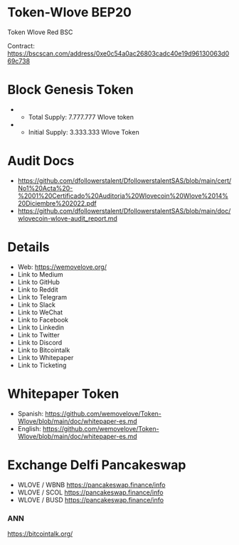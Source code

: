 # Token-Wlove BEP20
Token Wlove Red BSC

Contract: https://bscscan.com/address/0xe0c54a0ac26803cadc40e19d96130063d069c738

 Block Genesis Token 
==========================
* - Total Supply: 7.777.777 Wlove token
* - Initial Supply: 3.333.333 Wlove Token

Audit Docs
=========================
* https://github.com/dfollowerstalent/DfollowerstalentSAS/blob/main/cert/No1%20Acta%20-%2001%20Certificado%20Auditoria%20Wlovecoin%20Wlove%2014%20Diciembre%202022.pdf
* https://github.com/dfollowerstalent/DfollowerstalentSAS/blob/main/doc/wlovecoin-wlove-audit_report.md

Details
==========================
* Web: https://wemovelove.org/
* Link to Medium 
* Link to GitHub 
* Link to Reddit 
* Link to Telegram 
* Link to Slack 
* Link to WeChat 
* Link to Facebook 
* Link to Linkedin 
* Link to Twitter 
* Link to Discord 
* Link to Bitcointalk 
* Link to Whitepaper 
* Link to Ticketing 

Whitepaper Token
==========================
* Spanish: https://github.com/wemovelove/Token-Wlove/blob/main/doc/whitepaper-es.md
* English: https://github.com/wemovelove/Token-Wlove/blob/main/doc/whitepaper-es.md

Exchange Delfi Pancakeswap
=========================
* WLOVE / WBNB
https://pancakeswap.finance/info
* WLOVE / SCOL
https://pancakeswap.finance/info
* WLOVE / BUSD
https://pancakeswap.finance/info

### ANN
https://bitcointalk.org/

